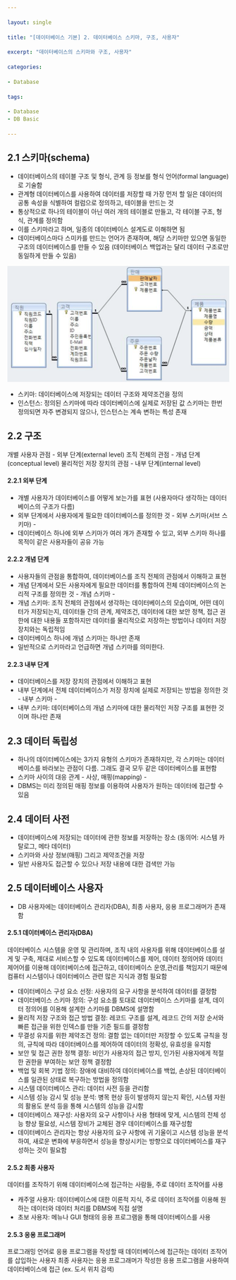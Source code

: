 ```yaml
---

layout: single

title: "[데이터베이스 기본] 2. 데이터베이스 스키마, 구조, 사용자"

excerpt: "데이터베이스의 스키마와 구조, 사용자"

categories:

- Database

tags:

- Database
- DB Basic

---
```




## 2.1 스키마(schema)

- 데이터베이스의 테이블 구조 및 형식, 관계 등 정보를 형식 언어(formal language)로 기술함
- 관계형 데이터베이스를 사용하여 데이터를 저장할 때 가장 먼저 할 일은 데이터의 공통 속성을 식별하여 컬럼으로 정의하고, 테이블을 만드는 것
- 통상적으로 하나의 테이블이 아닌 여러 개의 테이블로 만들고, 각 테이블 구조, 형식, 관계를 정의함
- 이를 스키마라고 하며, 일종의 데이터베이스 설계도로 이해하면 됨
- 데이터베이스마다 스미카를 만드는 언어가 존재하며, 해당 스키마만 있으면 동일한 구조의 데이터베이스를 만들 수 있음 (데이터베이스 백업과는 달리 데이터 구조로만 동일하게 만들 수 있음)



![schema](../assets/images/posts_img/2022-10-04-dbbasic02/schema.png)



- 스키마: 데이터베이스에 저장되는 데이터 구조와 제약조건을 정의
- 인스턴스: 정의된 스키마에 따라 데이터베이스에 실제로 저장된 값
스키마는 한번 정의되면 자주 변경되지 않으나, 인스턴스는 계속 변하는 특성 존재



## 2.2 구조
개별 사용자 관점 - 외부 단계(external level)
조직 전체의 관점 - 개념 단계(conceptual level)
물리적인 저장 장치의 관점 - 내부 단계(internal level)



#### 2.2.1 외부 단계
- 개별 사용자가 데이터베이스를 어떻게 보는가를 표현 (사용자마다 생각하는 데이터베이스의 구조가 다름)
- 외부 단계에서 사용자에게 필요한 데이터베이스를 정의한 것 - 외부 스키마(서브 스키마) -
- 데이터베이스 하나에 외부 스키마가 여러 개가 존재할 수 있고, 외부 스키마 하나를 목적이 같은 사용자들이 공유 가능



#### 2.2.2 개념 단계
- 사용자들의 관점을 통합하여, 데이터베이스를 조직 전체의 관점에서 이해하고 표현
- 개념 단계에서 모든 사용자에게 필요한 데이터를 통합하여 전체 데이터베이스의 논리적 구조를 정의한 것 - 개념 스키마 -
- 개념 스키마: 조직 전체의 관점에서 생각하는 데이터베이스의 모습이며, 어떤 데이터가 저장되는지, 데이터들 간의 관계, 제약조건, 데이터에 대한 보안 정책, 접근 권한에 대한 내용들 포함하지만 데이터를 물리적으로 저장하는 방법이나 데이터 저장 장치와는 독립적임
- 데이터베이스 하나에 개념 스키마는 하나만 존재
- 일반적으로 스키마라고 언급하면 개념 스키마를 의미한다.



#### 2.2.3 내부 단계
- 데이터베이스를 저장 장치의 관점에서 이해하고 표현
- 내부 단계에서 전체 데이터베이스가 저장 장치에 실제로 저장되는 방법을 정의한 것 - 내부 스키마 -
- 내부 스키마: 데이터베이스의 개념 스키마에 대한 물리적인 저장 구조를 표현한 것이며 하나만 존재



## 2.3 데이터 독립성
- 하나의 데이터베이스에는 3가지 유형의 스키마가 존재하지만, 각 스키마는 데이터베이스를 바라보는 관점이 다름. 그래도 결국 모두 같은 데이터베이스를 표현함
- 스키마 사이의 대응 관계 - 사상, 매핑(mapping) -
- DBMS는 미리 정의된 매핑 정보를 이용하여 사용자가 원하는 데이터에 접근할 수 있음



## 2.4 데이터 사전
- 데이터베이스에 저장되는 데이터에 관한 정보를 저장하는 장소 (동의어: 시스템 카탈로그, 메타 데이터)
- 스키마와 사상 정보(매핑) 그리고 제약조건을 저장
- 일반 사용자도 접근할 수 있으나 저장 내용에 대한 검색만 가능



## 2.5 데이터베이스 사용자
- DB 사용자에는 데이터베이스 관리자(DBA), 최종 사용자, 응용 프로그래머가 존재함



#### 2.5.1 데이터베이스 관리자(DBA)
데이터베이스 시스템을 운영 및 관리하며, 조직 내의 사용자를 위해 데이터베이스를 설게 및 구축, 제대로 서비스할 수 있도록 데이터베이스를 제어, 데이터 정의어와 데이터 제어어를 이용해 데이터베이스에 접근하고, 데이터베이스 운영,관리를 책임지기 때문에 컴퓨터 시스템이나 데이터베이스 관련 많은 지식과 경험 필요함

- 데이터베이스 구성 요소 선정: 사용자의 요구 사항을 분석하여 데이터를 결정함
- 데이터베이스 스키마 정의: 구성 요소를 토대로 데이터베이스 스키마를 설계, 데이터 정의어를 이용해 설계한 스키마를 DBMS에 설명함
- 물리적 저장 구조와 접근 방법 결정: 레코드 구조를 설계, 레코드 간의 저장 순서와 빠른 접근을 위한 인덱스를 만들 기준 필드를 결정함
- 무결성 유지를 위한 제약조건 정의: 결함 없는 데이터만 저장할 수 있도록 규칙을 정의, 규칙에 따라 데이터베이스를 제어하여 데이터의 정확성, 유효성을 유지함
- 보안 및 접근 권한 정책 결정: 비인가 사용자의 접근 방지, 인가된 사용자에게 적절한 권한을 부여하는 보안 정책 결정함
- 백업 및 회복 기법 정의: 장애에 대비하여 데이터베이스를 백업, 손상된 데이터베이스를 일관된 상태로 복구하는 방법을 정의함
- 시스템 데이터베이스 관리: 데이터 사전 등을 관리함
- 시스템 성능 감시 및 성능 분석: 병목 현상 등이 발생하지 않는지 확인, 시스템 자원의 활용도 분석 등을 통해 시스템의 성능을 감시함
- 데이터베이스 재구성: 사용자의 요구 사항이나 사용 형태에 맞게, 시스템의 전체 성능 향상 필요성, 시스템 장비가 교체된 경우 데이터베이스를 재구성함
- 데이터베이스 관리자는 항상 사용자의 요구 사항에 귀 기울이고 시스템 성능을 분석하여, 새로운 변화에 부응하면서 성능을 향상시키는 방향으로 데이터베이스를 재구성하는 것이 필요함



#### 2.5.2 최종 사용자
데이터를 조작하기 위해 데이터베이스에 접근하는 사람들, 주로 데이터 조작어를 사용

- 캐주얼 사용자: 데이터베이스에 대한 이론적 지식, 주로 데이터 조작어를 이용해 원하는 데이터와 데이터 처리를 DBMS에 직접 설명
- 초보 사용자: 메뉴나 GUI 형태의 응용 프로그램을 통해 데이터베이스를 사용



#### 2.5.3 응용 프로그래머
프로그래밍 언어로 응용 프로그램을 작성할 때 데이터베이스에 접근하는 데이터 조작어를 삽입하는 사용자
최종 사용자는 응용 프로그래머가 작성한 응용 프로그램을 사용하여 데이터베이스에 접근 (ex. 도서 위치 검색)